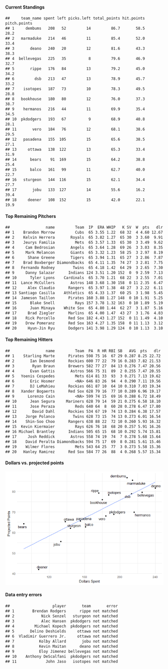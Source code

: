 #### Current Standings

    ##     team_name spent left picks.left total_points hit.points pitch.points
    ## 1     dembums   208   52         14         86.7       58.5         28.2
    ## 2   marmaduke   214   46         11         85.4       52.0         33.4
    ## 3       deano   240   20         12         81.6       43.3         38.3
    ## 4  bellevegas   225   35          8         79.6       46.9         32.7
    ## 5       rippe   176   84         13         79.2       45.0         34.2
    ## 6         dsb   213   47         13         78.9       45.7         33.2
    ## 7    isotopes   187   73         10         78.3       49.5         28.8
    ## 8   bookhouse   180   80         12         76.0       37.3         38.7
    ## 9    hermanos   216   44         11         69.9       35.4         34.5
    ## 10  pkdodgers   193   67          9         68.9       40.8         28.1
    ## 11       vero   184   76         12         68.1       38.6         29.5
    ## 12   pasadena   155  105         15         65.6       38.5         27.1
    ## 13     ottawa   138  122         13         65.3       33.4         31.9
    ## 14      bears    91  169         15         64.2       38.8         25.4
    ## 15      balco   161   99         11         62.7       40.0         22.7
    ## 16   sturgeon   144  116         15         62.1       34.4         27.7
    ## 17       jobu   133  127         14         55.6       16.2         39.4
    ## 18     deener   108  152         15         42.0       22.1         19.9

#### Top Remaining Pitchers

    ##                name         Team  IP  ERA WHIP   K SV  W  pts   dlr
    ## 1    Brandon Morrow         Cubs  65 3.55 1.22  68 32  4 4.60 12.67
    ## 2    Kelvin Herrera       Royals  65 3.82 1.27  65 30  3 3.60  9.91
    ## 3    Jeurys Familia         Mets  65 3.57 1.33  65 30  3 3.49  9.62
    ## 4     Cam Bedrosian       Angels  65 3.64 1.28  69 26  3 3.03  8.35
    ## 5     Mark Melancon       Giants  65 3.32 1.23  58 25  3 2.97  8.19
    ## 6      Shane Greene       Tigers  65 3.94 1.31  65 27  3 2.86  7.87
    ## 7    Brad Boxberger Diamondbacks  65 4.11 1.35  74 27  3 2.81  7.75
    ## 8   Fernando Rodney        Twins  65 4.18 1.42  64 29  3 2.65  7.30
    ## 9     Danny Salazar      Indians 124 3.51 1.20 152  0  9 2.59  7.13
    ## 10      Tyler Lyons    Cardinals  65 3.70 1.21  68 22  3 2.55  7.01
    ## 11  Lance McCullers       Astros 148 3.68 1.30 158  0 11 2.35  6.47
    ## 12     Alex Claudio      Rangers  65 3.97 1.38  48 27  3 2.22  6.11
    ## 13 Santiago Casilla    Athletics  65 4.33 1.37  60 25  3 1.98  5.45
    ## 14  Jameson Taillon      Pirates 160 3.88 1.27 148  0 10 1.91  5.25
    ## 15      Blake Snell         Rays 157 3.78 1.32 163  0 10 1.89  5.19
    ## 16      Juan Minaya    White Sox  65 4.80 1.44  62 27  3 1.87  5.16
    ## 17     Brad Ziegler      Marlins  65 4.00 1.47  43 27  3 1.76  4.83
    ## 18    Rick Porcello      Red Sox 182 4.43 1.27 152  0 11 1.49  4.10
    ## 19    Drew Pomeranz      Red Sox 163 4.27 1.35 158  0 11 1.13  3.12
    ## 20     Hyun-Jin Ryu      Dodgers 141 3.98 1.29 124  0 10 1.13  3.10

#### Top Remaining Hitters

    ##                name         Team  PA  R HR RBI SB   AVG  pts   dlr
    ## 1    Starling Marte      Pirates 598 75 16  67 29 0.287 8.25 22.72
    ## 2       Ian Desmond      Rockies 600 77 22  79 16 0.283 7.82 21.53
    ## 3        Ryan Braun      Brewers 582 77 27  84 13 0.276 7.47 20.56
    ## 4       Evan Gattis       Astros 566 75 31  89  2 0.255 7.47 20.55
    ## 5   Yoenis Cespedes         Mets 614 81 33  93  3 0.271 7.13 19.62
    ## 6       Eric Hosmer         <NA> 646 83 26  94  4 0.290 7.11 19.56
    ## 7       DJ LeMahieu      Rockies 661 87 10  64 10 0.310 7.03 19.34
    ## 8   Xander Bogaerts      Red Sox 628 79 16  77 10 0.289 6.96 19.17
    ## 9      Lorenzo Cain         <NA> 599 74 15  69 16 0.288 6.72 18.49
    ## 10      Jean Segura     Mariners 628 79 14  59 21 0.275 6.58 18.10
    ## 11      Jose Peraza         Reds 640 64  8  60 28 0.278 6.47 17.80
    ## 12       David Dahl      Rockies 534 67 19  74 13 0.284 6.38 17.57
    ## 13    Jorge Polanco        Twins 628 73 15  74 13 0.273 6.01 16.54
    ## 14    Shin-Soo Choo      Rangers 638 88 22  72 10 0.260 5.93 16.32
    ## 15  Kevin Kiermaier         Rays 626 76 18  68 20 0.257 5.91 16.26
    ## 16 Michael Brantley      Indians 505 65 15  68 10 0.292 5.74 15.81
    ## 17     Josh Reddick       Astros 558 74 19  74  7 0.278 5.68 15.64
    ## 18    David Peralta Diamondbacks 594 75 17  69  8 0.281 5.61 15.46
    ## 19    Wilmer Flores         Mets 543 64 25  77  3 0.273 5.58 15.36
    ## 20   Hanley Ramirez      Red Sox 584 77 26  88  4 0.268 5.57 15.34

#### Dollars vs. projected points

![](draftguide_files/figure-markdown_strict/unnamed-chunk-5-1.png)

#### Data entry errors

    ##                   player       team       error
    ## 1        Brendan Rodgers      rippe not matched
    ## 2            Nick Senzel   sturgeon not matched
    ## 3            Alec Hansen  pkdodgers not matched
    ## 4         Michael Kopech  pkdodgers not matched
    ## 5       Delino Deshields     ottawa not matched
    ## 6  Vladimir Guerrero Jr.     ottawa not matched
    ## 7           Kolby Allard       jobu not matched
    ## 8           Kevin Maitan      deano not matched
    ## 9           Eloy Jimenez bellevegas not matched
    ## 10    Anthony DeScalfani  pkdodgers not matched
    ## 11             John Jaso   isotopes not matched
